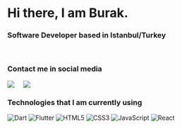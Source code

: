 # Hi there, I am Burak.

### Software Developer based in Istanbul/Turkey

<br/>

### Contact me in social media

<div style="display: flex; gap: 20px; align-items: flex-start;">
    <img src="https://github-readme-stats.vercel.app/api?username=hasiciburak&show_icons=true&theme=cobalt"/>
    <img src="https://github-readme-stats.vercel.app/api/top-langs/?username=anuraghazra&layout=compact">
</div>

### Technologies that I am currently using

![Dart](https://img.shields.io/badge/dart-%230175C2.svg?style=for-the-badge&logo=dart&logoColor=white)
![Flutter](https://img.shields.io/badge/Flutter-%2302569B.svg?style=for-the-badge&logo=Flutter&logoColor=white)
![HTML5](https://img.shields.io/badge/html5-%23E34F26.svg?style=for-the-badge&logo=html5&logoColor=white)
![CSS3](https://img.shields.io/badge/css3-%231572B6.svg?style=for-the-badge&logo=css3&logoColor=white)
![JavaScript](https://img.shields.io/badge/javascript-%23323330.svg?style=for-the-badge&logo=javascript&logoColor=%23F7DF1E)
![React](https://img.shields.io/badge/react-%2320232a.svg?style=for-the-badge&logo=react&logoColor=%2361DAFB)
